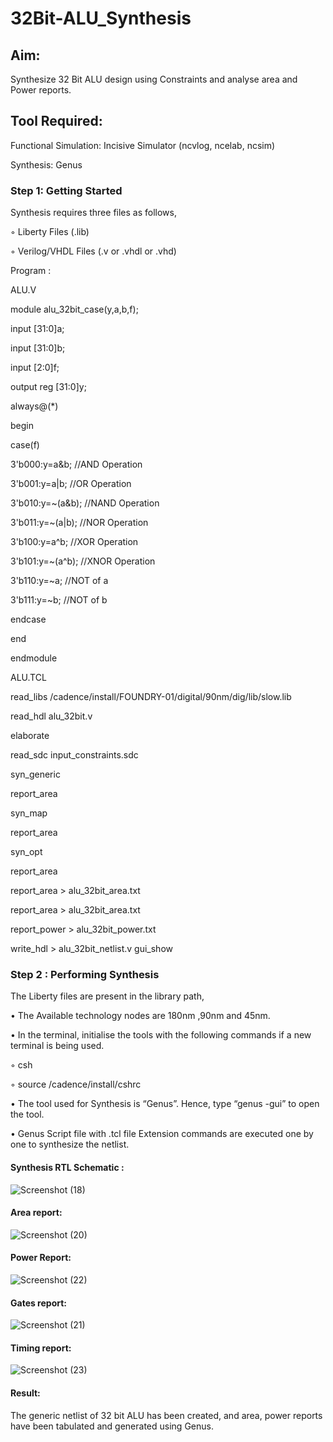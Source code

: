 # 32Bit-ALU_Synthesis

## Aim:

Synthesize 32 Bit ALU design using Constraints and analyse area and Power reports.

## Tool Required:

Functional Simulation: Incisive Simulator (ncvlog, ncelab, ncsim)

Synthesis: Genus

### Step 1: Getting Started

Synthesis requires three files as follows,

◦ Liberty Files (.lib)

◦ Verilog/VHDL Files (.v or .vhdl or .vhd)

Program :

ALU.V

module alu_32bit_case(y,a,b,f);

input [31:0]a;

input [31:0]b;

input [2:0]f;

output reg [31:0]y;

always@(*)

begin

case(f)

3'b000:y=a&b; //AND Operation

3'b001:y=a|b; //OR Operation

3'b010:y=~(a&b); //NAND Operation

3'b011:y=~(a|b); //NOR Operation

3'b100:y=a^b; //XOR Operation

3'b101:y=~(a^b); //XNOR Operation

3'b110:y=~a; //NOT of a

3'b111:y=~b; //NOT of b

endcase

end

endmodule

ALU.TCL

read_libs /cadence/install/FOUNDRY-01/digital/90nm/dig/lib/slow.lib

read_hdl alu_32bit.v

elaborate

read_sdc input_constraints.sdc 

syn_generic

report_area

syn_map

report_area

syn_opt

report_area 


report_area > alu_32bit_area.txt

report_area > alu_32bit_area.txt

report_power > alu_32bit_power.txt

write_hdl > alu_32bit_netlist.v
gui_show


### Step 2 : Performing Synthesis

The Liberty files are present in the library path,

• The Available technology nodes are 180nm ,90nm and 45nm.

• In the terminal, initialise the tools with the following commands if a new terminal is being
used.

◦ csh

◦ source /cadence/install/cshrc

• The tool used for Synthesis is “Genus”. Hence, type “genus -gui” to open the tool.

• Genus Script file with .tcl file Extension commands are executed one by one to synthesize the netlist.

#### Synthesis RTL Schematic :
![Screenshot (18)](https://github.com/user-attachments/assets/6e495b6a-81b9-4f9d-980d-1abb5cca3319)

#### Area report:
![Screenshot (20)](https://github.com/user-attachments/assets/3ff77101-3dca-40f6-8755-a4f364b247e7)

#### Power Report:
![Screenshot (22)](https://github.com/user-attachments/assets/ba3bc2ce-9f2c-4fb0-81ad-6dcce4dee113)

#### Gates report:
![Screenshot (21)](https://github.com/user-attachments/assets/37eaf0ee-bb76-49cc-a0dd-3352bf656bcd)

#### Timing report:
![Screenshot (23)](https://github.com/user-attachments/assets/1a07cef3-a65c-4d5c-a8de-ac6d456cd2d5)



#### Result: 

The generic netlist of 32 bit ALU  has been created, and area, power reports have been tabulated and generated using Genus.
